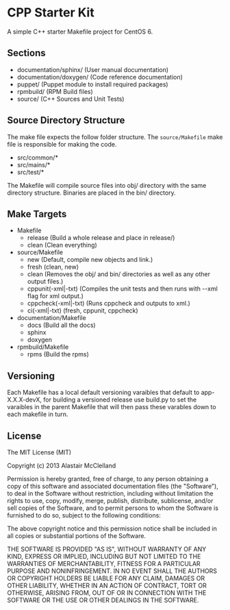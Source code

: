 CPP Starter Kit
===============

A simple C++ starter Makefile project for CentOS 6.

Sections
--------

- documentation/sphinx/ (User manual documentation)
- documentation/doxygen/ (Code reference documentation)
- puppet/ (Puppet module to install required packages)
- rpmbuild/ (RPM Build files)
- source/ (C++ Sources and Unit Tests)

Source Directory Structure
------------------------

The make file expects the follow folder structure. The ```source/Makefile``` make file is responsible for making the code. 

- src/common/*
- src/mains/*
- src/test/*

The Makefile will compile source files into obj/ directory with the same directory structure. Binaries are placed in the bin/ directory.

Make Targets
------------

 - Makefile
   - release (Build a whole release and place in release/)
   - clean (Clean everything)
 - source/Makefile
   - new (Default, compile new objects and link.)
   - fresh (clean, new)
   - clean (Removes the obj/ and bin/ directories as well as any other output files.)
   - cppunit(-xml|-txt) (Compiles the unit tests and then runs with --xml flag for xml output.)
   - cppcheck(-xml|-txt) (Runs cppcheck and outputs to xml.)
   - ci(-xml|-txt) (fresh, cppunit, cppcheck)
 - documentation/Makefile
   - docs (Build all the docs)
   - sphinx
   - doxygen
 - rpmbuild/Makefile
   - rpms (Build the rpms)

Versioning
----------

Each Makefile has a local default versioning varaibles that default to app-X.X.X-devX, for building a versioned release use build.py to set the varaibles in the parent Makefile that will then pass these varables down to each makefile in turn. 

License
-------

The MIT License (MIT)

Copyright (c) 2013 Alastair McClelland

Permission is hereby granted, free of charge, to any person obtaining a copy of this software and associated documentation files (the "Software"), to deal in the Software without restriction, including without limitation the rights to use, copy, modify, merge, publish, distribute, sublicense, and/or sell copies of the Software, and to permit persons to whom the Software is furnished to do so, subject to the following conditions:

The above copyright notice and this permission notice shall be included in all copies or substantial portions of the Software.

THE SOFTWARE IS PROVIDED "AS IS", WITHOUT WARRANTY OF ANY KIND, EXPRESS OR IMPLIED, INCLUDING BUT NOT LIMITED TO THE WARRANTIES OF MERCHANTABILITY, FITNESS FOR A PARTICULAR PURPOSE AND NONINFRINGEMENT. IN NO EVENT SHALL THE AUTHORS OR COPYRIGHT HOLDERS BE LIABLE FOR ANY CLAIM, DAMAGES OR OTHER LIABILITY, WHETHER IN AN ACTION OF CONTRACT, TORT OR OTHERWISE, ARISING FROM, OUT OF OR IN CONNECTION WITH THE SOFTWARE OR THE USE OR OTHER DEALINGS IN THE SOFTWARE.
